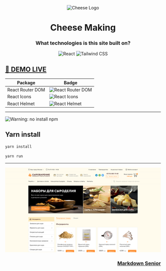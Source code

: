 <div align=center>

<img src="https://cdn-icons-png.freepik.com/512/10565/10565042.png" title="Cheese" alt="Cheese Logo" width="120px">

# Cheese Making

### What technologies is this site built on?

![React](https://img.shields.io/badge/React-61DAFB?style=for-the-badge&logo=react&logoColor=black)
![Tailwind CSS](https://img.shields.io/badge/Tailwind_CSS-38B2AC?style=for-the-badge&logo=tailwind-css&logoColor=white)


<div align="left">

## [🗽 DEMO LIVE](https://cheese-react.vercel.app/)


| Package             | Badge                                                                                                            |
|---------------------|------------------------------------------------------------------------------------------------------------------|
| React Router DOM    | ![React Router DOM](https://img.shields.io/badge/React_Router_DOM-CA4245?style=for-the-badge&logo=react-router&logoColor=white)  |
| React Icons         | ![React Icons](https://img.shields.io/badge/React_Icons-61DAFB?style=for-the-badge&logo=react&logoColor=black)  |
| React Helmet        | ![React Helmet](https://img.shields.io/badge/React_Helmet-61DAFB?style=for-the-badge&logo=react&logoColor=black)  |
</div>

---

<div align="left">

![Warning: no install npm](https://img.shields.io/badge/Warning-no_install_npm-FF0000?style=for-the-badge&logo=exclamation-triangle&logoColor=white)

## Yarn install

```bash
yarn install
```

```bash
yarn run
```

</div>

---

<!-- BANNER  -->
<img src= "./.github/banner.png" alt="site banner">

</div>

<div align="right">

### [Markdown Senior](https://github.com/jasurhaydarovcode)

</div>